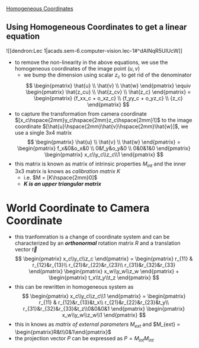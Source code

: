 
[Homogeneous Coordinates](http://www.songho.ca/math/homogeneous/homogeneous.html)

## Using Homogeneous Coordinates to get a linear equation
![[dendron:Lec 1|acads.sem-6.computer-vision.lec-1#^dAINqR5UIUcW]]
- to remove the non-linearity in the above equations, we use the homogeneous coordinates of the image point $(u, v)$
  - we bump the dimension using scalar $z_c$ to get rid of the denominator
$$
\begin{pmatrix}
\hat{u} \\ \hat{v} \\ \hat{w} 
\end{pmatrix} \equiv 
\begin{pmatrix}
\hat{z_cu} \\ \hat{z_cv} \\ \hat{z_c} 
\end{pmatrix} =
\begin{pmatrix}
{f_xx_c + o_xz_c} \\ {f_yy_c + o_yz_c} \\ {z_c} 
\end{pmatrix}
$$
- to capture the transformation from camera coordinate $[x_c\hspace{2mm}y_c\hspace{2mm}z_c\hspace{2mm}1]$ to the image coordinate $[\hat{u}\hspace{2mm}\hat{v}\hspace{2mm}\hat{w}]$, we use a single 3x4 matrix
$$
\begin{pmatrix}
\hat{u} \\ \hat{v} \\ \hat{w} 
\end{pmatrix} = 
\begin{pmatrix}
f_x&0&o_x&0 \\ 0&f_y&o_y&0 \\ 0&0&1&0
\end{pmatrix}
\begin{pmatrix}
x_c\\y_c\\z_c\\1
\end{pmatrix}
$$
- this matrix is known as matrix of intrinsic properties $M_{int}$ and the inner 3x3 matrix is knows as *calibration matrix* $K$
  - i.e. $M = [K\hspace{2mm}0]$ 
  - **_K is an upper triangular matrix_**

# World Coordinate to Camera Coordinate

- this tranfomration is a change of coordinate system and can be characterized by an **_orthonormal_** rotation matrix $R$ and a translation vector $\overrightarrow{t}$
$$
\begin{pmatrix}
x_c\\y_c\\z_c
\end{pmatrix} = 
\begin{pmatrix}
r_{11} & r_{12}&r_{13}\\ r_{21}&r_{22}&r_{23}\\ r_{31}&r_{32}&r_{33}
\end{pmatrix}
\begin{pmatrix}
x_w\\y_w\\z_w
\end{pmatrix} + 
\begin{pmatrix}
t_x\\t_y\\t_z
\end{pmatrix} 
$$
- this can be rewritten in homogeneous system as
$$
\begin{pmatrix}
x_c\\y_c\\z_c\\1
\end{pmatrix} = 
\begin{pmatrix}
r_{11} & r_{12}&r_{13}&t_x\\ r_{21}&r_{22}&r_{23}&t_y\\ r_{31}&r_{32}&r_{33}&t_z\\0&0&0&1
\end{pmatrix}
\begin{pmatrix}
x_w\\y_w\\z_w\\1
\end{pmatrix}  
$$
- this in knows as *matrix of external parameters* $M_{ext}$ and $M_{ext} = \begin{pmatrix}R&t\\0&1\end{pmatrix}$
- the projection vector $P$ can be expressed as $P = M_{int}M_{int}$
